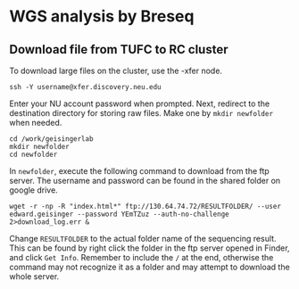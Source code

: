 # WGS analysis by Breseq
## Download file from TUFC to RC cluster
To download large files on the cluster, use the -xfer node.
```
ssh -Y username@xfer.discovery.neu.edu
```
Enter your NU account password when prompted. Next, redirect to the destination directory for storing raw files. Make one by `mkdir newfolder` when needed.
```
cd /work/geisingerlab
mkdir newfolder
cd newfolder
```
In `newfolder`, execute the following command to download from the ftp server. The username and password can be found in the shared folder on google drive.
```
wget -r -np -R "index.html*" ftp://130.64.74.72/RESULTFOLDER/ --user edward.geisinger --password YEmTZuz --auth-no-challenge 2>download_log.err &
```
Change `RESULTFOLDER` to the actual folder name of the sequencing result. This can be found by right click the folder in the ftp server opened in Finder, and click `Get Info`. Remember to include the `/` at the end, otherwise the command may not recognize it as a folder and may attempt to download the whole server. 
